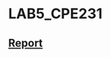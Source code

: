 # LAB5_CPE231

## [Report](https://drive.google.com/file/d/1pEkaZeFLSF7hiQxBqm7I4QrK6_qQCSS7/view?usp=share_link)
